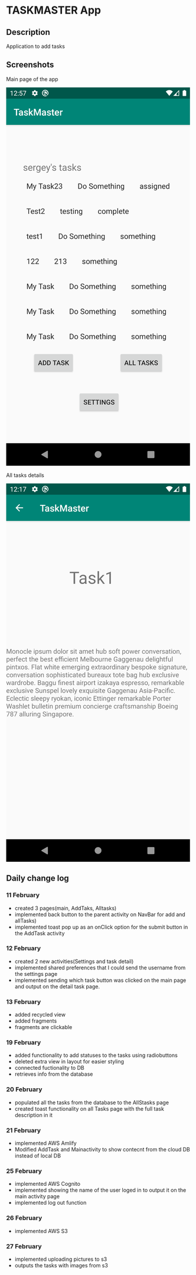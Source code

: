 
# TASKMASTER App

## Description

Application to add tasks


## Screenshots

Main page of the app

![image description](screenshots/mainPage.png)

All tasks details

![image description](screenshots/detail.png)



## Daily change log


### 11 February

- created 3 pages(main, AddTaks, Alltasks)
- implemented back button to the parent activity on NavBar for add and allTasks)
- implemented toast pop up as an onClick option for the submit button in the AddTask activity


### 12 February

- created 2 new activities(Settings and task detail)
- implemented shared preferences that I could send the username from the settings page
- implemented sending which task button was clicked on the main page and output on the detail task page.


### 13 February

- added recycled view
- added fragments
- fragments are clickable


### 19 February

- added functionality to add statuses to the tasks using radiobuttons
- deleted extra view in layout for easier styling
- connected fuctionality to DB
- retrieves info from the database

### 20 February

- populated all the tasks from the database to the AllStasks page
- created toast functionality on all Tasks page with the full task description in it

### 21 February

- implemented AWS Amlify
- Modified AddTask and Mainactivity to show contecnt from the cloud DB instead of local DB


### 25 February

- implemented AWS Cognito
- implemented showing the name of the user loged in to output it on the main activity page
- implemented log out function

### 26 February

- implemented AWS S3

### 27 February

- implemented uploading pictures to s3
- outputs the tasks with images from s3


